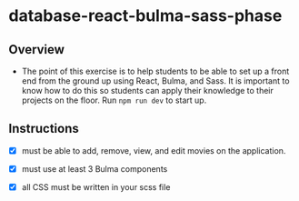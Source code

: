 # database-react-bulma-sass-phase
## Overview
- The point of this exercise is to help students to be able to set up a front end from the ground up using React, Bulma, and Sass. It is important to know how to do this so students can apply their knowledge to their projects on the floor. Run ```npm run dev``` to start up.

## Instructions

* [x] must be able to add, remove, view, and edit movies on the application.

* [x] must use at least 3 Bulma components

* [x] all CSS must be written in your scss file
